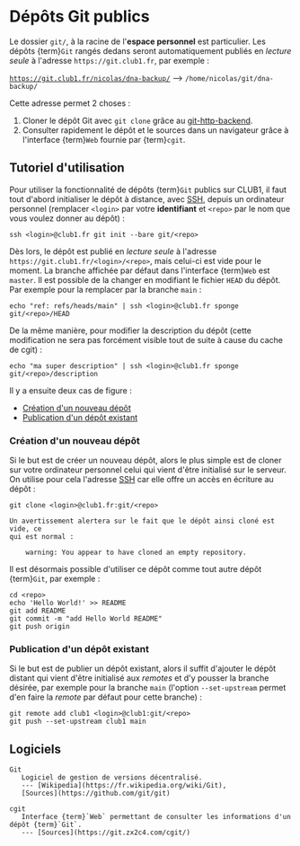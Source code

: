 Dépôts Git publics
==================

Le dossier `git/`, à la racine de l'**espace personnel** est particulier.
Les dépôts {term}`Git` rangés dedans seront automatiquement publiés en _lecture seule_
à l'adresse `https://git.club1.fr`, par exemple :

[`https://git.club1.fr/nicolas/dna-backup/`](https://git.club1.fr/nicolas/dna-backup/)
--> `/home/nicolas/git/dna-backup/`

Cette adresse permet 2 choses :

1. Cloner le dépôt Git avec `git clone` grâce au
   [git-http-backend](https://git-scm.com/docs/git-http-backend).
2. Consulter rapidement le dépôt et le sources dans un navigateur grâce à
   l'interface {term}`Web` fournie par {term}`cgit`.

Tutoriel d'utilisation
----------------------

Pour utiliser la fonctionnalité de dépôts {term}`Git` publics sur CLUB1, il faut tout
d'abord initialiser le dépôt à distance, avec [SSH](ssh.md), depuis un ordinateur personnel
(remplacer `<login>` par votre **identifiant** et `<repo>` par le nom que vous
voulez donner au dépôt) :

    ssh <login>@club1.fr git init --bare git/<repo>

Dès lors, le dépôt est publié en _lecture seule_ à l'adresse
`https://git.club1.fr/<login>/<repo>`, mais celui-ci est vide pour le
moment. La branche affichée par défaut dans l'interface {term}`Web` est `master`.
Il est possible de la changer en modifiant le fichier `HEAD` du dépôt.
Par exemple pour la remplacer par la branche `main` :

    echo "ref: refs/heads/main" | ssh <login>@club1.fr sponge git/<repo>/HEAD

De la même manière, pour modifier la description du dépôt (cette modification
ne sera pas forcément visible tout de suite à cause du cache de cgit) :

    echo "ma super description" | ssh <login>@club1.fr sponge git/<repo>/description

Il y a ensuite deux cas de figure :

- [Création d'un nouveau dépôt](#création-dun-nouveau-dépôt)
- [Publication d'un dépôt existant](#publication-dun-dépôt-existant)

### Création d'un nouveau dépôt

Si le but est de créer un nouveau dépôt, alors le plus simple est de cloner
sur votre ordinateur personnel celui qui vient d'être initialisé sur le serveur.
On utilise pour cela l'adresse [SSH](ssh.md) car elle offre un accès en écriture
au dépôt :

    git clone <login>@club1.fr:git/<repo>

```{note}
Un avertissement alertera sur le fait que le dépôt ainsi cloné est vide, ce
qui est normal :

    warning: You appear to have cloned an empty repository.
```

Il est désormais possible d'utiliser ce dépôt comme tout autre dépôt {term}`Git`,
par exemple :

    cd <repo>
    echo 'Hello World!' >> README
    git add README
    git commit -m "add Hello World README"
    git push origin


### Publication d'un dépôt existant

Si le but est de publier un dépôt existant, alors il suffit d'ajouter le
dépôt distant qui vient d'être initialisé aux _remotes_ et d'y pousser la
branche désirée, par exemple pour la branche `main` (l'option `--set-upstream`
permet d'en faire la _remote_ par défaut pour cette branche) :

    git remote add club1 <login>@club1:git/<repo>
    git push --set-upstream club1 main


Logiciels
---------

```{glossary}
Git
   Logiciel de gestion de versions décentralisé.
   --- [Wikipedia](https://fr.wikipedia.org/wiki/Git),
   [Sources](https://github.com/git/git)

cgit
   Interface {term}`Web` permettant de consulter les informations d'un dépôt {term}`Git`.
   --- [Sources](https://git.zx2c4.com/cgit/)
```

